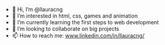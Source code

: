 - 👋 Hi, I’m @llauracng
- 👀 I’m interested in html, css, games and animation
- 🌱 I’m currently learning the first steps to web development
- 💞️ I’m looking to collaborate on big projects
- 📫 How to reach me: www.linkedin.com/in/llauracng/

<!---
llauracng/llauracng is a ✨ special ✨ repository because its `README.md` (this file) appears on your GitHub profile.
You can click the Preview link to take a look at your changes.
--->
